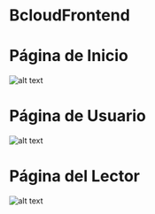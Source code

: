 # BcloudFrontend
# Página de Inicio
![alt text](https://github.com/fullstacktf/BcloudFrontend/blob/master/img/index.png)
# Página de Usuario
![alt text](https://github.com/fullstacktf/BcloudFrontend/blob/master/img/perfil.png)
# Página del Lector
![alt text](https://github.com/fullstacktf/BcloudFrontend/blob/master/img/lector.png)
